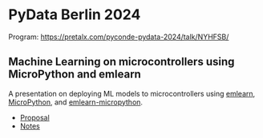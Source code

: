 
# PyData Berlin 2024

Program: https://pretalx.com/pyconde-pydata-2024/talk/NYHFSB/

## Machine Learning on microcontrollers using MicroPython and emlearn

A presentation on deploying ML models to microcontrollers using
[emlearn](https://github.com/emlearn/emlearn),
[MicroPython](https://micropython.org),
and [emlearn-micropython](https://github.com/emlearn/emlearn-micropython).

- [Proposal](./proposal.md)
- [Notes](./notes.md)
